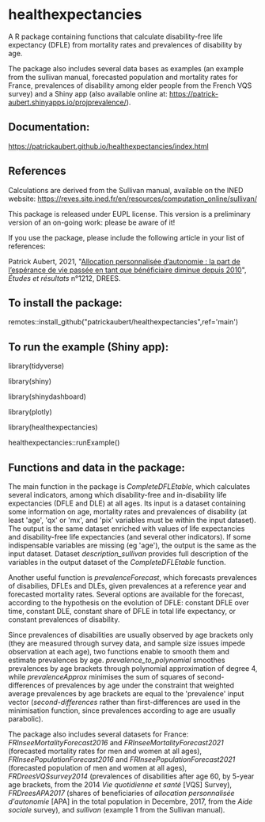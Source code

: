 # healthexpectancies

A R package containing functions that calculate disability-free life expectancy (DFLE) from mortality rates and prevalences of disability by age.

The package also includes several data bases as examples (an example from the sullivan manual, forecasted population and mortality rates for France, prevalences of disability among elder people from the French VQS survey) and a Shiny app (also available online at: https://patrick-aubert.shinyapps.io/projprevalence/).

## Documentation:

https://patrickaubert.github.io/healthexpectancies/index.html

## References

Calculations are derived from the Sullivan manual, available on the INED website:
https://reves.site.ined.fr/en/resources/computation_online/sullivan/

This package is released under EUPL license. This version is a preliminary version of an on-going work: please be aware of it!

If you use the package, please include the following article in your list of references:

Patrick Aubert, 2021, "[Allocation personnalisée d’autonomie : la part de l’espérance de vie passée en tant que bénéficiaire diminue depuis 2010](https://drees.solidarites-sante.gouv.fr/publications/etudes-et-resultats/allocation-personnalisee-dautonomie-la-part-de-lesperance-de-vie)", *Études et résultats* n°1212, DREES.

## To install the package:

remotes::install_github("patrickaubert/healthexpectancies",ref='main')

## To run the example (Shiny app):

library(tidyverse)

library(shiny)

library(shinydashboard)

library(plotly)

library(healthexpectancies)

healthexpectancies::runExample()

## Functions and data in the package:

The main function in the package is *CompleteDFLEtable*, which calculates several indicators, among which disability-free and in-disability life expectancies (DFLE and DLE) at all ages. Its input is a dataset containing some information on age, mortality rates and prevalences of disability (at least 'age', 'qx' or 'mx', and 'pix' variables must be within the input dataset). The output is the same dataset enriched with values of life expectancies and disability-free life expectancies (and several other indicators). If some indispensable variables are missing (eg 'age'), the output is the same as the input dataset. Dataset *description_sullivan* provides full description of the variables in the output dataset of the *CompleteDFLEtable* function.

Another useful function is *prevalenceForecast*, which forecasts prevalences of disabilies, DFLEs and DLEs, given prevalences at a reference year and forecasted mortality rates. Several options are available for the forecast, according to the hypothesis on the evolution of DFLE: constant DFLE over time, constant DLE, constant share of DFLE in total life expectancy, or constant prevalences of disability.

Since prevalences of disabilities are usually observed by age brackets only (they are measured through survey data, and sample size issues impede observation at each age), two functions enable to smooth them and estimate prevalences by age. *prevalence_to_polynomial* smoothes prevalences by age brackets through polynomial approximation of degree 4, while *prevalenceApprox* minimises the sum of squares of second-differences of prevalences by age under the constraint that weighted average prevalences by age brackets are equal to the 'prevalence' input vector (*second-differences* rather than first-differences are used in the minimisation function, since prevalences according to age are usually parabolic).

The package also includes several datasets for France: *FRInseeMortalityForecast2016* and *FRInseeMortalityForecast2021* (forecasted mortality rates for men and women at all ages), *FRInseePopulationForecast2016* and *FRInseePopulationForecast2021* (forecasted population of men and women at all ages), *FRDreesVQSsurvey2014* (prevalences of disabilities after age 60, by 5-year age brackets, from the 2014 *Vie quotidienne et santé* [VQS] Survey), *FRDreesAPA2017* (shares of beneficiaries of *allocation personnalisée d'autonomie* [APA] in the total population in Decembre, 2017, from the *Aide sociale* survey), and *sullivan* (example 1 from the Sullivan manual).
